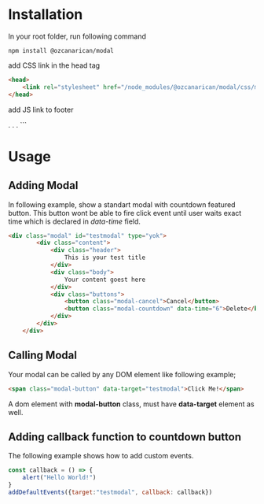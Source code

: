 # Installation
In your root folder, run following command
```console
npm install @ozcanarican/modal
```
add CSS link in the head tag
```html
<head>
    <link rel="stylesheet" href="/node_modules/@ozcanarican/modal/css/modal.css">
</head>
```

add JS link to footer
<body>
    .
    .
    .
    <script src="/node_modules/@ozcanarican/modal/modal.js"></script>
</body>
```

# Usage
## Adding Modal
In following example, show a standart modal with countdown featured button. This button wont be able to fire click event until user waits exact time which is declared in *data-time* field.

```html
<div class="modal" id="testmodal" type="yok">
        <div class="content">
            <div class="header">
                This is your test title
            </div>
            <div class="body">
                Your content goest here
            </div>
            <div class="buttons">
                <button class="modal-cancel">Cancel</button>
                <button class="modal-countdown" data-time="6">Delete</button>
            </div>
        </div>
    </div>
```
## Calling Modal
Your modal can be called by any DOM element like following example;

```html
<span class="modal-button" data-target="testmodal">Click Me!</span>
```

A dom element with **modal-button** class, must have **data-target** element as well. 

## Adding callback function to countdown button
The following example shows how to add custom events.
```js
const callback = () => {
    alert("Hello World!")
}
addDefaultEvents({target:"testmodal", callback: callback})
```